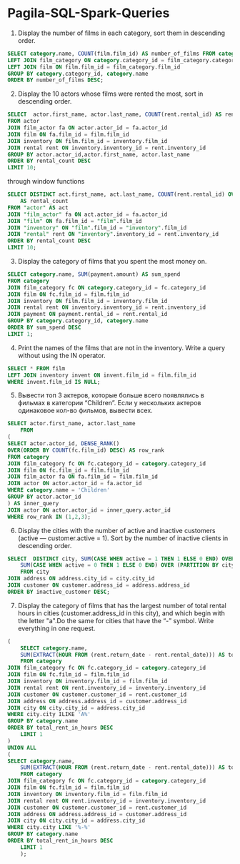# Pagila-SQL-Spark-Queries

 1. Display the number of films in each category, sort them in descending order.

 ```sql
 SELECT category.name, COUNT(film.film_id) AS number_of_films FROM category
LEFT JOIN film_category ON category.category_id = film_category.category_id
LEFT JOIN film ON film.film_id = film_category.film_id
GROUP BY category.category_id, category.name
ORDER BY number_of_films DESC;
```

2. Display the 10 actors whose films were rented the most, sort in descending order.
```sql
SELECT  actor.first_name, actor.last_name, COUNT(rent.rental_id) AS rental_count
FROM actor
JOIN film_actor fa ON actor.actor_id = fa.actor_id
JOIN film ON fa.film_id = film.film_id
JOIN inventory ON film.film_id = inventory.film_id
JOIN rental rent ON inventory.inventory_id = rent.inventory_id
GROUP BY actor.actor_id,actor.first_name, actor.last_name
ORDER BY rental_count DESC
LIMIT 10;
```
through window functions
```sql
SELECT DISTINCT act.first_name, act.last_name, COUNT(rent.rental_id) OVER (PARTITION BY act.actor_id, act.first_name, act.last_name)
	AS rental_count
FROM "actor" AS act
JOIN "film_actor" fa ON act.actor_id = fa.actor_id
JOIN "film" ON fa.film_id = "film".film_id
JOIN "inventory" ON "film".film_id = "inventory".film_id
JOIN "rental" rent ON "inventory".inventory_id = rent.inventory_id
ORDER BY rental_count DESC
LIMIT 10;
```

3. Display the category of films that you spent the most money on.
```sql
SELECT category.name, SUM(payment.amount) AS sum_spend
FROM category
JOIN film_category fc ON category.category_id = fc.category_id
JOIN film ON fc.film_id = film.film_id
JOIN inventory ON film.film_id = inventory.film_id
JOIN rental rent ON inventory.inventory_id = rent.inventory_id
JOIN payment ON payment.rental_id = rent.rental_id
GROUP BY category.category_id, category.name
ORDER BY sum_spend DESC
LIMIT 1;
```
4. Print the names of the films that are not in the inventory. Write a query without using the IN operator.
```sql
SELECT * FROM film
LEFT JOIN inventory invent ON invent.film_id = film.film_id
WHERE invent.film_id IS NULL;
```
5. Вывести топ 3 актеров, которые больше всего появлялись в фильмах в категории “Children”. Если у нескольких актеров одинаковое кол-во фильмов, вывести всех.
```sql
SELECT actor.first_name, actor.last_name 
	FROM 
(
SELECT actor.actor_id, DENSE_RANK() 
OVER(ORDER BY COUNT(fc.film_id) DESC) AS row_rank
FROM category 
JOIN film_category fc ON fc.category_id = category.category_id
JOIN film ON fc.film_id = film.film_id
JOIN film_actor fa ON fa.film_id = film.film_id
JOIN actor ON actor.actor_id = fa.actor_id
WHERE category.name = 'Children' 
GROUP BY actor.actor_id
) AS inner_query
JOIN actor ON actor.actor_id = inner_query.actor_id
WHERE row_rank IN (1,2,3);
```
6. Display the cities with the number of active and inactive customers (active — customer.active = 1). Sort by the number of inactive clients in descending order.
```sql
SELECT  DISTINCT city, SUM(CASE WHEN active = 1 THEN 1 ELSE 0 END) OVER (PARTITION BY city.city_id) AS active_customer,
	SUM(CASE WHEN active = 0 THEN 1 ELSE 0 END) OVER (PARTITION BY city) AS inactive_customer
	FROM city
JOIN address ON address.city_id = city.city_id
JOIN customer ON customer.address_id = address.address_id
ORDER BY inactive_customer DESC;
```
7. Display the category of films that has the largest number of total rental hours in cities (customer.address_id in this city), and which begin with the letter "a".Do the same for cities that have the “-” symbol. Write everything in one request.
```sql
(
	SELECT category.name,
	SUM(EXTRACT(HOUR FROM (rent.return_date - rent.rental_date))) AS total_rent_in_hours
	FROM category
JOIN film_category fc ON fc.category_id = category.category_id
JOIN film ON fc.film_id = film.film_id
JOIN inventory ON inventory.film_id = film.film_id
JOIN rental rent ON rent.inventory_id = inventory.inventory_id
JOIN customer ON customer.customer_id = rent.customer_id
JOIN address ON address.address_id = customer.address_id
JOIN city ON city.city_id = address.city_id
WHERE city.city ILIKE 'A%'
GROUP BY category.name
ORDER BY total_rent_in_hours DESC
	LIMIT 1
)
UNION ALL 
(
SELECT category.name,
	SUM(EXTRACT(HOUR FROM (rent.return_date - rent.rental_date))) AS total_rent_in_hours
	FROM category
JOIN film_category fc ON fc.category_id = category.category_id
JOIN film ON fc.film_id = film.film_id
JOIN inventory ON inventory.film_id = film.film_id
JOIN rental rent ON rent.inventory_id = inventory.inventory_id
JOIN customer ON customer.customer_id = rent.customer_id
JOIN address ON address.address_id = customer.address_id
JOIN city ON city.city_id = address.city_id
WHERE city.city LIKE '%-%'
GROUP BY category.name
ORDER BY total_rent_in_hours DESC
	LIMIT 1
	);
```
